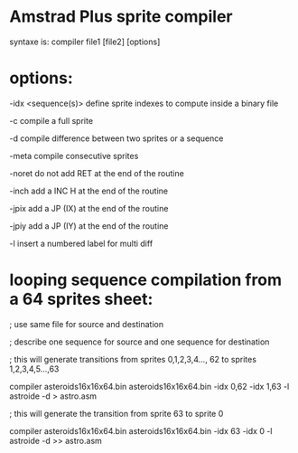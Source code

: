 # Amstrad Plus sprite compiler

syntaxe is: compiler file1 [file2] [options]

# options:
-idx <sequence(s)>  define sprite indexes to compute inside a binary file

-c     compile a full sprite

-d     compile difference between two sprites or a sequence

-meta  compile consecutive sprites

-noret do not add RET at the end of the routine

-inch  add a INC H at the end of the routine

-jpix  add a JP (IX) at the end of the routine

-jpiy  add a JP (IY) at the end of the routine

-l <label>  insert a numbered label for multi diff


# looping sequence compilation from a 64 sprites sheet:
  
; use same file for source and destination
  
; describe one sequence for source and one sequence for destination
  
; this will generate transitions from sprites 0,1,2,3,4..., 62 to sprites 1,2,3,4,5...,63
  
compiler asteroids16x16x64.bin asteroids16x16x64.bin -idx 0,62 -idx 1,63 -l astroide -d >  astro.asm
  
; this will generate the transition from sprite 63 to sprite 0
  
compiler asteroids16x16x64.bin asteroids16x16x64.bin -idx 63   -idx 0    -l astroide -d >> astro.asm

